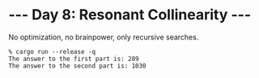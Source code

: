 # --- Day 8: Resonant Collinearity ---

No optimization, no brainpower, only recursive searches.

```
% cargo run --release -q
The answer to the first part is: 289
The answer to the second part is: 1030
```
